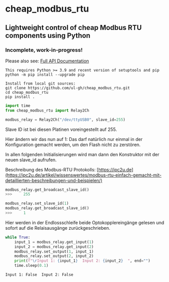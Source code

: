 # cheap_modbus_rtu

## Lightweight control of cheap Modbus RTU components using Python

### Incomplete, work-in-progress!

Please also see: [Full API Documentation](docs/html/index.html)

```
This requires Python >= 3.9 and recent version of setuptools and pip
python -m pip install --upgrade pip

Install from local git sources:
git clone https://github.com/ul-gh/cheap_modbus_rtu.git
cd cheap_modbus_rtu
pip install .
```

```python
import time
from cheap_modbus_rtu import Relay2Ch
```


```python
modbus_relay = Relay2Ch("/dev/ttyUSB0", slave_id=255)
```

Slave ID ist bei diesen Platinen voreingestellt auf 255.

Hier ändern wir das nun auf 1: Das darf natürlich nur einmal in der Konfiguration gemacht werden, um den Flash nicht zu zerstören.

In allen folgenden Initialisierungen wird man dann den Konstruktor mit der neuen slave_id aufrufen.

Beschreibung des Modbus-RTU Protokolls:
[https://ipc2u.de](https://ipc2u.de/artikel/wissenswertes/modbus-rtu-einfach-gemacht-mit-detaillierten-beschreibungen-und-beispielen/)


```python
modbus_relay.get_broadcast_slave_id()
>>>     255

modbus_relay.set_slave_id(1)
modbus_relay.get_broadcast_slave_id()
>>>     1
```

Hier werden in der Endlossschleife beide Optokopplereingänge gelesen und sofort auf die Relaisausgänge zurückgeschrieben.


```python
while True:
    input_1 = modbus_relay.get_input(1)
    input_2 = modbus_relay.get_input(2)
    modbus_relay.set_output(1, input_1)
    modbus_relay.set_output(2, input_2)
    print(f"\rInput 1: {input_1}  Input 2: {input_2}  ", end="")
    time.sleep(0.1)
```

    Input 1: False  Input 2: False  
